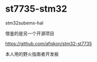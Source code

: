 # st7735-stm32
 stm32subemx-hal

借鉴的是另一个开源项目

https://github.com/afiskon/stm32-st7735

本人用的野火指南者开发板

